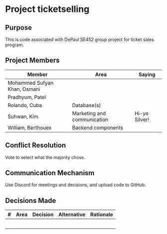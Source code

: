 # Project ticketselling

## Purpose

This is code associated with DePaul SE452 group project for ticket sales program.


## Project Members

| Member | Area | Saying |
| ------ | ---- | ------ |
| Mohammed Sufyan Khan, Osmani |      |        |
| Pradhyum, Patel |      |        |
| Rolando, Cuba | Database(s) |        |
| Suhwan, Kim | Marketing and communication | Hi-yo Silver! |
| William, Berthouex | Backend components |        |

## Conflict Resolution

Vote to select what the majority chose.

## Communication Mechanism

Use Discord for meetings and decisions, and upload code to GitHub.

## Decisions Made

| # | Area | Decision | Alternative | Rationale |
| - | ---- | -------- | ----------- | --------- |
|   |      |          |             |           |
|   |      |          |             |           |
|   |      |          |             |           |
|   |      |          |             |           |
|   |      |          |             |           |
